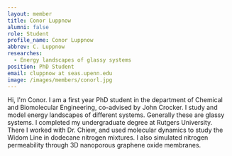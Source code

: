 ```yaml
---
layout: member
title: Conor Luppnow
alumni: false  
role: Student
profile_name: Conor Luppnow
abbrev: C. Luppnow
researches:
  - Energy landscapes of glassy systems
position: PhD Student
email: cluppnow at seas.upenn.edu
image: /images/members/conorl.jpg
---
```

Hi, I'm Conor. I am a first year PhD student in the department of Chemical and Biomolecular Engineering, co-advised by John Crocker. I study and model energy landscapes of different systems. Generally these are glassy systems.
I completed my undergraduate degree at Rutgers University. There I worked with Dr. Chiew, and used molecular dynamics to study the Widom Line in dodecane nitrogen mixtures. I also simulated nitrogen permeability through 3D nanoporous graphene oxide membranes.
